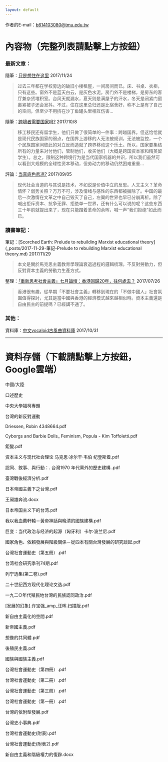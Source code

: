 ```yaml
---
layout: default
---
```

作者的E-mail：b614103080@tmu.edu.tw

# 內容物（完整列表請點擊上方按鈕）

### 最新文章：

隨筆：[只是想住在这里](_posts/2017-11-24-只是想住在这里.md) 2017/11/24

> 过去三年都在学校旁边的破旧小楼租屋，一间房间而已。床、书桌、衣柜，只有这些。窗外不是蓝天白云，是灰色水泥。房门外不是楼梯，是房东的客厅兼杂货堆积室。台风天就漏水，夏天则是满屋子的汗水，冬天是闭紧门窗裹紧被子还会发抖。不过，住在这里总归还是比宿舍好，称不上是有了自己的空间，但至少不用挤在沙丁鱼罐头里相互伤害...

隨筆：[跨境者需要国家吗?](_posts/2017-10-08-跨境者需要国家吗.md) 2017/10/8

> 移工移民还有留学生，他们只做了很简单的一件事：跨越国界。但这恰恰就是现代民族国家的弱点，在国界上游移的人无法被规训，无法被监控，一个个民族国家间彼此的对立反而造就了跨界移动这个乐土。所以，国家要集结所有的力量来对付他们，管制他们，收买他们（大概是跨国资本家和精英留学生）。总之，限制这种跨境行为是当代国家机器的共识，所以我们虽然可以看到大规模的全球性资本移动，但劳动力的移动仍然困难重重...

評論：[当真底色悲凉?](_posts/2017-09-05-当真底色悲凉?.md) 2017/09/05

> 现代社会当道的与其说是技术，不如说是价值中立的反思。人文主义？革命情怀？弱势关照？万万不可，涉及情绪与感性的东西都被摒除了。中国的最后一次激情在文革之中自己毁灭了自己，左翼的世界也早已分崩离析。除了喊出拒斥资本、抗争无罪、拒绝单一世界，还有什么可以说的呢？这些东西三十年前就提出来了，现在只能蹭着革命的余晖，喊一声“我们拒绝”如此而已。

### 讀書筆記：

筆記：[Scorched Earth: Prelude to rebuilding Marxist educational theory](_posts/2017-11-29-筆記-Prelude to rebuilding Marxist educational theory.md) 2017/11/29    

> 本文是關於馬克思主義教育學理論衰退過程的邏輯梳理。不反對勞動力，但反對資本主義的勞動力生產方式。

整理：[「重新思考社會主義」七月論壇：香港回歸20年，往何處去？](_posts/2017-07-26-整理-「重新思考社會主義」七月論壇：香港回歸20年，往何處去?.md) 2017/07/26

> 香港很有趣，從早期「不要社會主義」轉移到現在的「不做中國人」社會氛圍值得探討，尤其是當中國與香港的經濟模式越來越相似時。資本主義還是自由民主的前提嗎？已經講不通了。

### 其他：

資料庫：[中文vocaloid古風曲資料庫](https://b614103080.github.io/ChineseV_GUFENG/) 2017/10/31

---

# 資料存儲（下載請點擊上方按鈕，Google雲端）

中國/大陸

口述歷史

中央大學福柯專題

台灣的新反對運動

Driessen, Robin 4348664.pdf

Cyborgs and Barbie Dolls_ Feminism, Popula - Kim Toffoletti.pdf

鉅變.pdf

资本主义与现代社会理论 马克思·凃尔干·韦伯 纪登斯着.pdf

認同、敘事、與行動：. 台灣1970 年代黨外的歷史建構..pdf

臺灣戰後經濟分析.pdf

日本帝國主義下之台灣.pdf

王昶雄奔流.docx

日本帝国主义下的台湾.pdf

我以我血薦軒轅－黃帝神話與晚清的國族建構.pdf

巨变：当代政治与经济的起源（匈牙利）卡尔·波兰尼.pdf

國家角色、依賴發展與階級關係－從四本有關台灣發展的研究談起.pdf

台灣社會運動史（第五冊）.pdf

台湾社会研究季刊74期.pdf

列宁选集(第二卷).pdf

二十世纪西方现代化理论文选.pdf

一九二○年代殖民地台灣的民族認同政治.pdf

[发展的幻象].许宝强_amp_汪晖.扫描版.pdf

新自由主義化的空間.pdf

新帝國主義.pdf

想像的共同體.pdf

後殖民主義.pdf

國族與國族主義.pdf

台灣社會運動史（第四冊）.pdf

台灣社會運動史（第二冊）.pdf

台灣社會運動史（第三冊）.pdf

台灣社會運動史（第一冊）.pdf

台灣的依附型發展.pdf

台灣史小事典.pdf

台灣社會運動史(附表).pdf

台灣社會運動史(附表2).pdf

新自由主義和階級權力的復辟.docx
